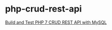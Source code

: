 # php-crud-rest-api

[Build and Test PHP 7 CRUD REST API with MySQL](https://www.remotestack.io/build-and-test-php-crud-rest-api-with-mysql/)